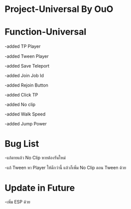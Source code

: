 # Project-Universal By OuO


# Function-Universal

-added TP Playerㅤㅤㅤ

-added Tween Player

-added Save Teleport

-added Join Job Id

-added Rejoin Button

-added Click TP

-added No clip

-added Walk Speed

-added Jump Power

# Bug List

-แก้ตายแล้ว No Clip หายต้องรันใหม่

-แก้ Tween หา Player ให้ดีกว่านี้ แล้วก็เพิ่ม No Clip ตอน Tween ด้วย


# Update in Future

-เพิ่ม ESP ด้วย
